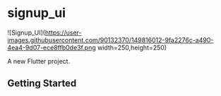 # signup_ui
![Signup_UI](https://user-images.githubusercontent.com/90132370/149816012-9fa2276c-a490-4ea4-9d07-ece8ffb0de3f.png width=250,height=250)


A new Flutter project.

## Getting Started

